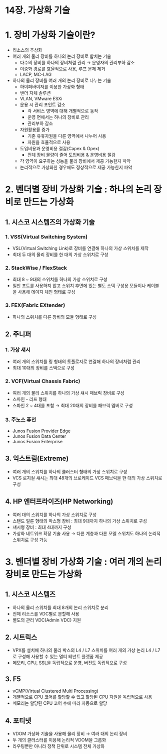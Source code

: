 # 14장. 가상화 기술

# 1. 장비 가상화 기술이란?

- 리소스의 추상화
- 여러 개의 물리 장비를 하나의 논리 장비로 합치는 기술
    - 다수의 장비를 하나의 장비처럼 관리 → 운영자의 관리부하 감소
    - 이중화 경로를 효율적으로 사용, 루프 문제 제거
    - LACP, MC-LAG
- 하나의 물리 장비를 여러 개의 논리 장비로 나누는 기술
    - 하이퍼바이저를 이용한 가상화 형태
    - 밴더 자체 솔루션
    - VLAN, VMware ESXi
    - 운용 시 관리 포인트 감소
        - 각 서비스 영역에 대해 개별적으로 동작
        - 운영 면에서는 하나의 장비로 관리
        - 관리부하 감소
    - 자원활용률 증가
        - 기존 유휴자원을 다른 영역에서 나누어 사용
        - 자원을 효율적으로 사용
    - 도입비용과 운영비용 절감(Capex & Opex)
        - 전체 장비 물량이 줄어 도입비용 & 운영비용 절감
    - 각 영역이 요구하는 성능을 물리 장비에서 제공 가능한지 파악
    - 논리적으로 가상화한 경우에도 정상적으로 제공 가능한지 파악

# 2. 벤더별 장비 가상화 기술 : 하나의 논리 장비로 만드는 가상화

## 1. 시스코 시스템즈의 가상화 기술

### 1. VSS(Virtual Switching System)

- VSL(Virtual Switching Link)로 장비를 연결해 하나의 가상 스위치를 제작
- 최대 두 대의 물리 장비를 한 대의 가상 스위치로 구성

### 2. StackWise / FlexStack

- 최대 8 ~ 9대의 스위치를 하나의 가상 스위치로 구성
- 일반 포트를 사용하지 않고 스위치 후면에 있는 별도 스택 구성용 모듈이나 케이블을 사용해 데이지 체인 형태로 구성

### 3. FEX(Fabric EXtender)

- 하나의 스위치를 다른 장비의 모듈 형태로 구성

## 2. 주니퍼

### 1. 가상 섀시

- 여러 개의 스위치를 링 형태의 토폴로지로 연결해 하나의 장비처럼 관리
- 최대 10대의 장비를 스택으로 구성

### 2. VCF(Virtual  Chassis Fabric)

- 여러 개의 물리 스위치를 하나의 가상 섀시 패브릭 장비로 구성
- 스파인 - 리프 형태
- 스파인 2 ~ 4대를 포함 → 최대 20대의 장비를 패브릭 멤버로 구성

### 3. 주노스 퓨전

- Junos Fusion Provider Edge
- Junos Fusion Data Center
- Junos Fusion Enterprise

## 3. 익스트림(Extreme)

- 여러 개의 스위치를 하나의 클러스터 형태의 가상 스위치로 구성
- VCS 로지컬 섀시는 최대 48개의 브로케이드 VCS 패브릭을 한 대의 가상 스위치로 구성

## 4. HP 엔터프라이즈(HP Networking)

- 여러 대의 스위치를 하나의 가상 스위치로 구성
- 스탠드 얼론 형태의 박스형 장비 : 최대 9대까지 하나의 가상 스위치로 구성
- 섀시형 장비 : 최대 4대까지 구성
- 가상화 네트워크 확장 기술 사용 → 다른 계층과 다른 모델 스위치도 하나의 논리적 스위치로 구성 가능

# 3. 벤더별 장비 가상화 기술 : 여러 개의 논리 장비로 만드는 가상화

## 1. 시스코 시스템즈

- 하나의 물리 스위치를 최대 8개의 논리 스위치로 분리
- 전체 리소스를 VDC별로 분할해 사용
- 별도의 관리 VDC(Admin VDC) 지원

## 2. 시트릭스

- VPX를 설치해 하나의 물리 박스의 L4 / L7 스위치를 여러 개의 가상 논리 L4 / L7로 구성해 사용할 수 있는 멀티 테넌트 플랫폼 제공
- 메모리, CPU, SSL을 독립적으로 운영, 버전도 독립적으로 구성

## 3. F5

- vCMP(Virtual Clustered Multi Processing)
- 개별적으로 CPU 코어를 할당할 수 있고 할당된 CPU 자원을 독립적으로 사용
- 메모리는 할당된 CPU 코어 수에 따라 자동으로 할당

## 4. 포티넷

- VDOM 가상화 기술을 사용해 물리 장비 → 여러 대의 논리 장비
- 두 개의 클러스터를 이용해 논리적 VDOM을 그룹화
- 라우팅뿐만 아니라 정책 단위로 시스템 전체 가상화
